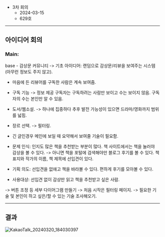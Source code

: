 - 3차 회의
  - 2024-03-15
  - 629호

---

## 아이디어 회의
### Main: 
base - 감상문 커뮤니티 -> 기초 아이디어: 랜덤으로 감상문/리뷰을 보여주는 시스템(아무런 정보도 주지 않고). 
  + 마음에 든 리뷰어를 구독한 사람은 계속 보여줌.
- 구독 기능 -> 정보 제공 구독자는 구독하려는 사람만 보이고 수는 보이지 않음. 구독자의 수는 본인만 알 수 있음.
- 도서/웹소설. -> 하나에 집중하다 추후 발전 가능성이 있으면 드라마/영화까지 범위를 넓힘.
- 장르 선택. -> 필터링.
- 긴 글인경우 메인에 보일 때 요약해서 보여줄 기술이 필요함.

- 문제 인식: 인지도 많은 책을 추천받는 부분이 많다. 책 사이트에서는 책을 눌러야 감상을 볼 수 있다. -> 아니면 책을 포털에 검색해야만 블로그 후기를 볼 수 있다. 책 표지와 작가의 이름, 책 제목에 선입견이 있다. 
- 기획 의도: 선입견을 없애고 책을 바라볼 수 있다. 편하게 후기를 모아볼 수 있다.
- 사용대상: 선입견 없이 감상만 읽고 책을 추천받고 싶은 사람.

-> 버튼 조정 등 세부 다이어그램 만들기
-> 처음 시작은 필터링 페이지.
-> 필요한 기술 및 본인이 하고 싶은/할 수 있는 기술 조사해오기.

---

## 결과
![KakaoTalk_20240320_184030397](https://github.com/kookmin-sw/capstone-2024-2024-43/assets/85778340/fdf913f2-a22b-40e0-81d6-78d186b7c241)

